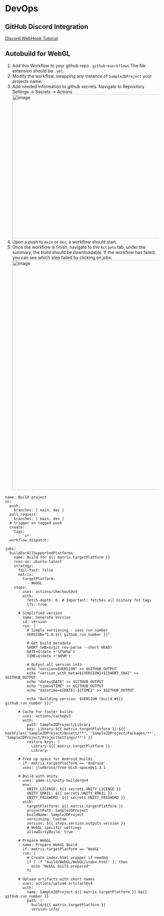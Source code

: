 # DevOps
## GitHub Discord Integration

[Discord WebHook Tutorial](https://support.discord.com/hc/en-us/articles/228383668-Intro-to-Webhooks)

## Autobuild for WebGL
1. Add this Workflow to your github repo `.github`->`workflows` The file extension should be `.yml`.
2. Modify the workflow, swapping any instance of `Sample2DProject` your projects name.
3. Add needed information to github secrets. Navigate to Repository Settings -> Secrets -> Actions
   <img width="1600" height="470" alt="image" src="https://github.com/user-attachments/assets/9868c7f4-8c9a-4d6d-9673-08f59585c80b" />
5. Upon a push to `main` or `dev`, a workflow should start.
6. Once the workflow is finish, navigate to the `Actions` tab, under the summary, the build should be downloadable. If the workflow has failed, you can see which step failed by clicking on jobs.
   <img width="1912" height="750" alt="image" src="https://github.com/user-attachments/assets/a1ff85f0-0f60-4c81-bbbe-53a75772670c" />

```
name: Build project
on: 
  push:
    branches: [ main, dev ]
  pull_request:
    branches: [ main, dev ]
  # trigger on tagged push
  create:
    tags:
      - 'v*'
  workflow_dispatch:

jobs:
  buildForAllSupportedPlatforms:
    name: Build for ${{ matrix.targetPlatform }}
    runs-on: ubuntu-latest
    strategy:
      fail-fast: false
      matrix:
        targetPlatform:
          - WebGL 
    steps:
      - uses: actions/checkout@v4
        with:
          fetch-depth: 0  # Important: fetches all history for tags
          lfs: true
      
      # Simplified version 
      - name: Generate Version
        id: version
        run: |
          # Simple versioning - uses run number
          VERSION="1.0.${{ github.run_number }}"
          
          # Get build metadata
          SHORT_SHA=$(git rev-parse --short HEAD)
          DATE=$(date +'%Y%m%d')
          TIME=$(date +'%H%M')
          
          # Output all version info
          echo "version=$VERSION" >> $GITHUB_OUTPUT
          echo "version_with_meta=${VERSION}+${SHORT_SHA}" >> $GITHUB_OUTPUT
          echo "date=$DATE" >> $GITHUB_OUTPUT
          echo "time=$TIME" >> $GITHUB_OUTPUT
          echo "datetime=${DATE}-${TIME}" >> $GITHUB_OUTPUT
          
          echo "Building version: $VERSION (build #${{ github.run_number }})"
      
      # Cache for faster builds 
      - uses: actions/cache@v3
        with:
          path: Sample2DProject/Library
          key: Library-${{ matrix.targetPlatform }}-${{ hashFiles('Sample2DProject/Assets/**', 'Sample2DProject/Packages/**', 'Sample2DProject/ProjectSettings/**') }}
          restore-keys: |
            Library-${{ matrix.targetPlatform }}-
            Library-
      
      # Free up space for Android builds
      - if: matrix.targetPlatform == 'Android'
        uses: jlumbroso/free-disk-space@v1.3.1
      
      # Build with Unity
      - uses: game-ci/unity-builder@v4
        env:
          UNITY_LICENSE: ${{ secrets.UNITY_LICENSE }}
          UNITY_EMAIL: ${{ secrets.UNITY_EMAIL }}
          UNITY_PASSWORD: ${{ secrets.UNITY_PASSWORD }}
        with:
          targetPlatform: ${{ matrix.targetPlatform }}
          projectPath: Sample2DProject
          buildName: Sample2DProject
          versioning: Custom
          version: ${{ steps.version.outputs.version }}
          # WebGL specific settings
          allowDirtyBuild: true
      
      # Prepare WebGL
      - name: Prepare WebGL Build
        if: matrix.targetPlatform == 'WebGL'
        run: |
          # Create index.html wrapper if needed
          if [ -f "build/WebGL/WebGL/index.html" ]; then
            echo "WebGL build prepared"
          fi
      
      # Upload artifacts with short names
      - uses: actions/upload-artifact@v4
        with:
          name: Sample2DProject-${{ matrix.targetPlatform }}-b${{ github.run_number }}
          path: |
            build/${{ matrix.targetPlatform }}
            version-info/
```
